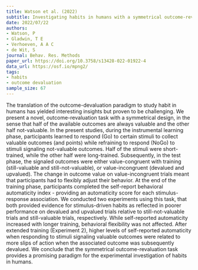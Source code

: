 ```yaml
---
title: Watson et al. (2022)
subtitle: Investigating habits in humans with a symmetrical outcome-revaluation task
date: 2022/07/22
authors:
- Watson, P
- Gladwin, T E
- Verhoeven, A A C
- de Wit, S
journal: Behav. Res. Methods
paper_url: https://doi.org/10.3758/s13428-022-01922-4
data_url: https://osf.io/mpng2/
tags:
- habits
- outcome devaluation
sample_size: 67
---
```


The translation of the outcome-devaluation paradigm to study habit in humans has yielded interesting insights but proven to be challenging. We present a novel, outcome-revaluation task with a symmetrical design, in the sense that half of the available outcomes are always valuable and the other half not-valuable. In the present studies, during the instrumental learning phase, participants learned to respond (Go) to certain stimuli to collect valuable outcomes (and points) while refraining to respond (NoGo) to stimuli signaling not-valuable outcomes. Half of the stimuli were short-trained, while the other half were long-trained. Subsequently, in the test phase, the signaled outcomes were either value-congruent with training (still-valuable and still-not-valuable), or value-incongruent (devalued and upvalued). The change in outcome value on value-incongruent trials meant that participants had to flexibly adjust their behavior. At the end of the training phase, participants completed the self-report behavioral automaticity index - providing an automaticity score for each stimulus-response association. We conducted two experiments using this task, that both provided evidence for stimulus-driven habits as reflected in poorer performance on devalued and upvalued trials relative to still-not-valuable trials and still-valuable trials, respectively. While self-reported automaticity increased with longer training, behavioral flexibility was not affected. After extended training (Experiment 2), higher levels of self-reported automaticity when responding to stimuli signaling valuable outcomes were related to more slips of action when the associated outcome was subsequently devalued. We conclude that the symmetrical outcome-revaluation task provides a promising paradigm for the experimental investigation of habits in humans.
